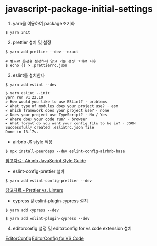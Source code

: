 # javascript-package-initial-settings

1. yarn을 이용하여 package 초기화

```shell
$ yarn init
```

2. prettier 설치 및 설정

```shell
$ yarn add prettier --dev --exact

# 별도로 옵션을 설정하지 않고 기본 설정 그대로 사용
$ echo {} > .prettierrc.json

```

3. eslint를 설치한다

```shell
$ yarn add eslint --dev

$ yarn eslint --init
yarn run v1.22.10
✔ How would you like to use ESLint? · problems
✔ What type of modules does your project use? · esm
✔ Which framework does your project use? · none
✔ Does your project use TypeScript? · No / Yes
✔ Where does your code run? · browser
✔ What format do you want your config file to be in? · JSON
Successfully created .eslintrc.json file
Done in 13.17s.
```

- airbnb JS style 적용

```shell
$ npx install-peerdeps --dev eslint-config-airbnb-base
```

[참고자료- Airbnb JavaScript Style Guide](https://github.com/airbnb/javascript)

- eslint-config-prettier 설치

```shell
$ yarn add eslint-config-prettier --dev
```

[참고자료 - Prettier vs. Linters](https://prettier.io/docs/en/comparison.html)

- cypress 및 eslint-plugin-cypress 설치

```shell
$ yarn add cypress --dev

$ yarn add eslint-plugin-cypress --dev

```

4. editorconfig 설정 및 editorconfig for vs code extension 설치

[EditorConfig](https://editorconfig.org/)
[EditorConfig for VS Code](https://marketplace.visualstudio.com/items?itemName=EditorConfig.EditorConfig)
